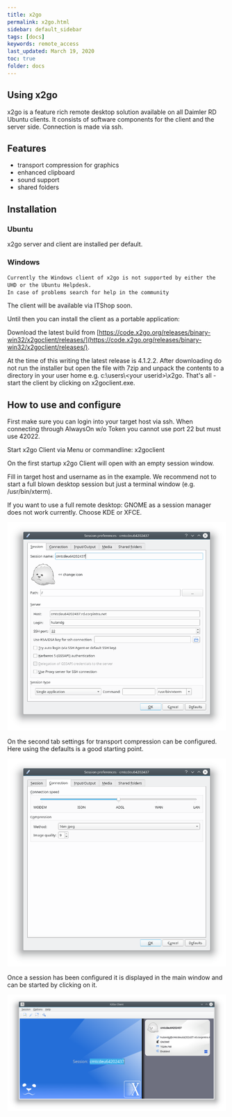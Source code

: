 ```yaml
---
title: x2go
permalink: x2go.html
sidebar: default_sidebar
tags: [docs]
keywords: remote_access
last_updated: March 19, 2020
toc: true
folder: docs
---
```


## Using x2go

x2go is a feature rich remote desktop solution available on all Daimler RD Ubuntu clients.
It consists of software components for the client and the server side. Connection is made via ssh.

## Features

* transport compression for graphics
* enhanced clipboard
* sound support
* shared folders

## Installation

### Ubuntu

x2go server and client are installed per default.

### Windows

`Currently the Windows client of x2go is not supported by either the UHD or the Ubuntu Helpdesk.`<br>
`In case of problems search for help in the community`

The client will be available via ITShop soon. 

Until then you can install the client as a portable application:

Download the latest build from [https://code.x2go.org/releases/binary-win32/x2goclient/releases/](https://code.x2go.org/releases/binary-win32/x2goclient/releases/). 

At the time of this writing the latest release is 4.1.2.2. After downloading do not run the installer but open the file with 7zip and unpack the contents to a directory in your user home e.g. c:\\users\\&lt;your userid&gt;\\x2go. That's all - start the client by clicking on x2goclient.exe.


## How to use and configure

First make sure you can login into your target host via ssh. When connecting through AlwaysOn w/o Token you cannot use port 22 but must use 42022.

Start x2go Client via Menu or commandline: x2goclient

On the first startup x2go Client will open with an empty session window.

Fill in target host and username as in the example. We recommend not to start a full blown desktop session but just a terminal window (e.g. /usr/bin/xterm).

If you want to use a full remote desktop: GNOME as a session manager does not work currently. Choose KDE or XFCE.

![x2go_session_tab1](images/docs/x2go/x2go_session_tab1.png)

On the second tab settings for transport compression can be configured. Here using the defaults is a good starting point.

![x2go_session_tab2](images/docs/x2go/x2go_session_tab2.png)

Once a session has been configured it is displayed in the main window and can be started by clicking on it.

![x2go_main_window](images/docs/x2go/x2go_main_window.png)
